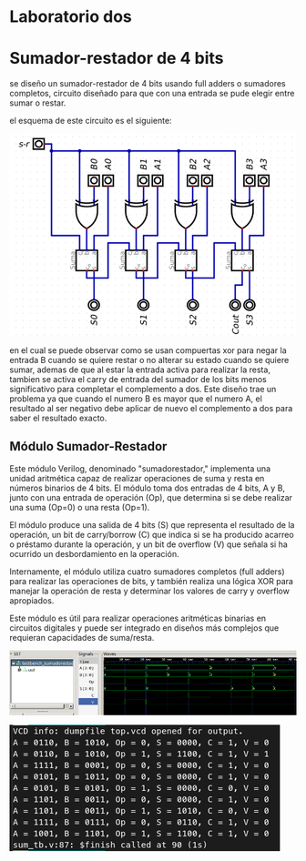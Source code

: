 # Laboratorio dos

# Sumador-restador de 4 bits

se diseño un sumador-restador de 4 bits usando full adders o sumadores completos, circuito diseñado para que con una entrada se pude elegir entre sumar o restar.

el esquema de este circuito es el siguiente:

![image](https://github.com/Danrou97/labOne/blob/main/Images/sumador%20restador.png)

en el cual se puede observar como se usan compuertas xor para negar la entrada B cuando se quiere restar o no alterar su estado cuando se quiere sumar, ademas de que al estar la entrada activa para realizar la resta, tambien se activa el carry de entrada del sumador de los bits menos significativo para completar el complemento a dos.
Este diseño trae un problema ya que cuando el numero B es mayor que el numero A, el resultado al ser negativo debe aplicar de nuevo el complemento a dos para saber el resultado exacto.

## Módulo Sumador-Restador

Este módulo Verilog, denominado "sumadorestador," implementa una unidad aritmética capaz de realizar operaciones de suma y resta en números binarios de 4 bits. El módulo toma dos entradas de 4 bits, A y B, junto con una entrada de operación (Op), que determina si se debe realizar una suma (Op=0) o una resta (Op=1).

El módulo produce una salida de 4 bits (S) que representa el resultado de la operación, un bit de carry/borrow (C) que indica si se ha producido acarreo o préstamo durante la operación, y un bit de overflow (V) que señala si ha ocurrido un desbordamiento en la operación.

Internamente, el módulo utiliza cuatro sumadores completos (full adders) para realizar las operaciones de bits, y también realiza una lógica XOR para manejar la operación de resta y determinar los valores de carry y overflow apropiados.

Este módulo es útil para realizar operaciones aritméticas binarias en circuitos digitales y puede ser integrado en diseños más complejos que requieran capacidades de suma/resta.

![Resultado gráfico de la simulación](Images/OndasSumador4bit.png)


![Salida por la terminal de la simulación](Images/SalidaTerminal.png)
